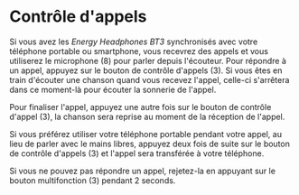 # Contrôle d'appels

Si vous avez les *Energy Headphones BT3* synchronisés avec votre téléphone portable ou smartphone, vous recevrez des appels et vous utiliserez le microphone (8) pour parler depuis l'écouteur.
Pour répondre à un appel, appuyez sur le bouton de contrôle d'appels (3). Si vous êtes en train d'écouter une chanson quand vous recevez l'appel, celle-ci s'arrêtera dans ce moment-là pour écouter la sonnerie de l'appel.

Pour finaliser l'appel, appuyez une autre fois sur le bouton de contrôle d'appel (3), la chanson sera reprise au moment de la réception de l'appel.

Si vous préférez utiliser votre téléphone portable pendant votre appel, au lieu de parler avec le mains libres, appuyez deux fois de suite sur le bouton de contrôle d'appels (3) et l'appel sera transférée à votre téléphone.

Si vous ne pouvez pas répondre un appel, rejetez-la en appuyant sur le bouton multifonction (3) pendant 2 seconds.
